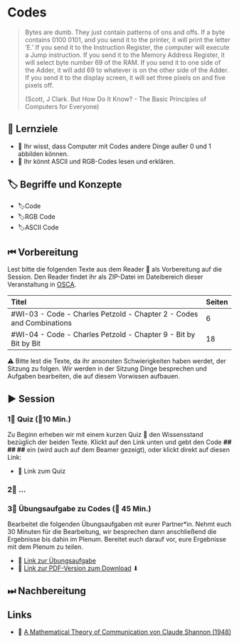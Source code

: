 # Codes

> Bytes are dumb. They just contain patterns of ons and offs. If a byte contains 0100 0101, and you send it to the printer, it will print the letter ‘E.’ If you send it to the Instruction Register, the computer will execute a Jump instruction. If you send it to the Memory Address Register, it will select byte number 69 of the RAM. If you send it to one side of the Adder, it will add 69 to whatever is on the other side of the Adder. If you send it to the display screen, it will set three pixels on and five pixels off.
>
> \(Scott, J Clark. But How Do It Know? - The Basic Principles of Computers for Everyone\)

## 🎯 Lernziele

* 🎯 Ihr wisst, dass Computer mit Codes andere Dinge außer 0 und 1 abbilden können.
* 🎯 Ihr könnt ASCII und RGB-Codes lesen und erklären.

## 🏷 Begriffe und Konzepte

* 🏷Code
* 🏷RGB Code
* 🏷ASCII Code

## ⏮ Vorbereitung

Lest bitte die folgenden Texte aus dem Reader 📑 als Vorbereitung auf die Session. Den Reader findet ihr als ZIP-Datei im Dateibereich dieser Veranstaltung in [OSCA](http://osca.hs-osnabrueck.de/). 

| Titel | Seiten |
| :--- | :--- |
| \#WI-03 - Code - Charles Petzold - Chapter 2 - Codes and Combinations | 6 |
| \#WI-04 - Code - Charles Petzold - Chapter 9 - Bit by Bit by Bit | 18 |

⚠ Bitte lest die Texte, da ihr ansonsten Schwierigkeiten haben werdet, der Sitzung zu folgen. Wir werden in der Sitzung Dinge besprechen und Aufgaben bearbeiten, die auf diesem Vorwissen aufbauen.

## ▶ Session

### 1⃣ Quiz \(⏲10 Min.\)

Zu Beginn erheben wir mit einem kurzen Quiz 🥇 den Wissensstand bezüglich der beiden Texte. Klickt auf den Link unten und gebt den Code **\#\# \#\# \#\#** ein \(wird auch auf dem Beamer gezeigt\), oder klickt direkt auf diesen Link:

* 🔗 Link zum Quiz

### 2⃣ ...

### 3⃣ Übungsaufgabe zu Codes \(⏲ 45 Min.\)

Bearbeitet die folgenden Übungsaufgaben mit eurer Partner\*in. Nehmt euch 30 Minuten für die Bearbeitung, wir besprechen dann anschließend die Ergebnisse bis dahin im Plenum. Bereitet euch darauf vor, eure Ergebnisse mit dem Plenum zu teilen.

* 🔗 [Link zur Übungsaufgabe](https://docs.google.com/document/d/1yuHOp94Ce_CTP6e5mCwLxKfgIctlUZgN44r6ZES8JC0/preview)
* 🔗 [Link zur PDF-Version zum Download](https://docs.google.com/document/d/1yuHOp94Ce_CTP6e5mCwLxKfgIctlUZgN44r6ZES8JC0/export?format=pdf) ⬇ 

## ⏭ Nachbereitung

## Links

* 🔗 [A Mathematical Theory of Communication von Claude Shannon \(1948\)](http://math.harvard.edu/~ctm/home/text/others/shannon/entropy/entropy.pdf)

